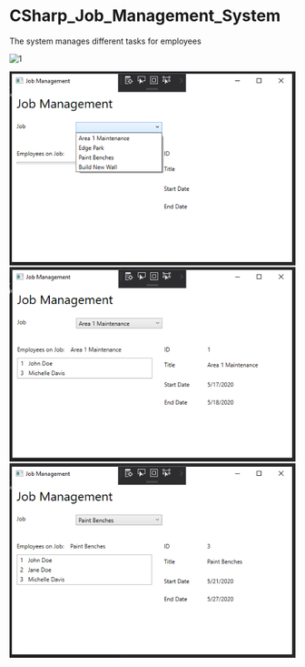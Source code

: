 # CSharp_Job_Management_System

The system manages different tasks for employees

![1](https://user-images.githubusercontent.com/26156860/82154783-e15eda80-9835-11ea-81e1-838c1eeb4309.PNG)

<img src="Images/2.PNG">

<img src="Images/3.PNG">

<img src="Images/4.PNG">
